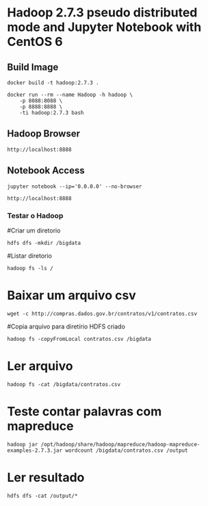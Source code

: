 # Hadoop 2.7.3 pseudo distributed mode and Jupyter Notebook with CentOS 6

## Build Image
```
docker build -t hadoop:2.7.3 .

docker run --rm --name Hadoop -h hadoop \
	-p 8088:8088 \
	-p 8888:8888 \
	-ti hadoop:2.7.3 bash
```
## Hadoop Browser
```
http://localhost:8888
```

## Notebook Access
```
jupyter notebook --ip='0.0.0.0' --no-browser

http://localhost:8888
```

### Testar o Hadoop

#Criar um diretorio
```
hdfs dfs -mkdir /bigdata
```
#Listar diretorio
```
hadoop fs -ls /
```
# Baixar um arquivo csv
```
wget -c http://compras.dados.gov.br/contratos/v1/contratos.csv
```

#Copia arquivo para diretírio HDFS criado
```
hadoop fs -copyFromLocal contratos.csv /bigdata
```
# Ler arquivo
```
hadoop fs -cat /bigdata/contratos.csv
```
# Teste contar palavras com mapreduce
```
hadoop jar /opt/hadoop/share/hadoop/mapreduce/hadoop-mapreduce-examples-2.7.3.jar wordcount /bigdata/contratos.csv /output
```

# Ler resultado
```
hdfs dfs -cat /output/*
```
